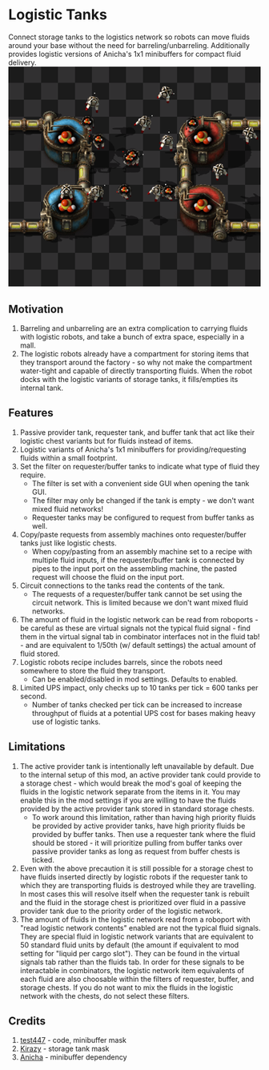 # Logistic Tanks
Connect storage tanks to the logistics network so robots can move fluids around your base without the need for barreling/unbarreling. Additionally provides logistic versions of Anicha's 1x1 minibuffers for compact fluid delivery.
![](mod-portal/between_tanks.png)

## Motivation
1. Barreling and unbarreling are an extra complication to carrying fluids with logistic robots, and take a bunch of extra space, especially in a mall.
2. The logistic robots already have a compartment for storing items that they transport around the factory - so why not make the compartment water-tight and capable of directly transporting fluids. When the robot docks with the logistic variants of storage tanks, it fills/empties its internal tank.

## Features
1. Passive provider tank, requester tank, and buffer tank that act like their logistic chest variants but for fluids instead of items.
2. Logistic variants of Anicha's 1x1 minibuffers for providing/requesting fluids within a small footprint.
3. Set the filter on requester/buffer tanks to indicate what type of fluid they require.
    - The filter is set with a convenient side GUI when opening the tank GUI.
    - The filter may only be changed if the tank is empty - we don't want mixed fluid networks!
    - Requester tanks may be configured to request from buffer tanks as well.
4. Copy/paste requests from assembly machines onto requester/buffer tanks just like logistic chests.
    - When copy/pasting from an assembly machine set to a recipe with multiple fluid inputs, if the requester/buffer tank is connected by pipes to the input port on the assembling machine, the pasted request will choose the fluid on the input port.
5. Circuit connections to the tanks read the contents of the tank.
    - The requests of a requester/buffer tank cannot be set using the circuit network. This is limited because we don't want mixed fluid networks.
6. The amount of fluid in the logistic network can be read from roboports - be careful as these are virtual signals not the typical fluid signal - find them in the virtual signal tab in combinator interfaces not in the fluid tab! - and are equivalent to 1/50th (w/ default settings) the actual amount of fluid stored.
7. Logistic robots recipe includes barrels, since the robots need somewhere to store the fluid they transport.
    - Can be enabled/disabled in mod settings. Defaults to enabled.
8. Limited UPS impact, only checks up to 10 tanks per tick = 600 tanks per second.
    - Number of tanks checked per tick can be increased to increase throughput of fluids at a potential UPS cost for bases making heavy use of logistic tanks.

## Limitations
1. The active provider tank is intentionally left unavailable by default. Due to the internal setup of this mod, an active provider tank could provide to a storage chest - which would break the mod's goal of keeping the fluids in the logistic network separate from the items in it. You may enable this in the mod settings if you are willing to have the fluids provided by the active provider tank stored in standard storage chests.
    - To work around this limitation, rather than having high priority fluids be provided by active provider tanks, have high priority fluids be provided by buffer tanks. Then use a requester tank where the fluid should be stored - it will prioritize pulling from buffer tanks over passive provider tanks as long as request from buffer chests is ticked.
2. Even with the above precaution it is still possible for a storage chest to have fluids inserted directly by logistic robots if the requester tank to which they are transporting fluids is destroyed while they are travelling. In most cases this will resolve itself when the requester tank is rebuilt and the fluid in the storage chest is prioritized over fluid in a passive provider tank due to the priority order of the logistic network.
4. The amount of fluids in the logistic network read from a roboport with "read logistic network contents" enabled are not the typical fluid signals. They are special fluid in logistic network variants that are equivalent to 50 standard fluid units by default (the amount if equivalent to mod setting for "liquid per cargo slot"). They can be found in the virtual signals tab rather than the fluids tab. In order for these signals to be interactable in combinators, the logistic network item equivalents of each fluid are also choosable within the filters of requester, buffer, and storage chests. If you do not want to mix the fluids in the logistic network with the chests, do not select these filters.

## Credits
1. [test447](https://mods.factorio.com/user/test447) - code, minibuffer mask
2. [Kirazy](https://mods.factorio.com/user/Kirazy) - storage tank mask
3. [Anicha](https://mods.factorio.com/user/Anicha) - minibuffer dependency
